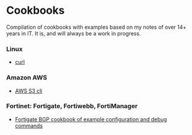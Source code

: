 # Cookbooks

Compilation of cookbooks with examples based on my notes of over 14+ years in IT.
It is, and will always be a work in progress.  

### Linux

* [curl](https://github.com/yuriskinfo/cookbooks/blob/master/curl-cookbook.md)  


### Amazon AWS

* [AWS S3 cli](https://github.com/yuriskinfo/cookbooks/blob/master/aws-s3-cli-cookbook.md)  

### Fortinet: Fortigate, Fortiwebb, FortiManager

* [Fortigate BGP cookbook of example configuration and debug commands](https://github.com/yuriskinfo/cookbooks/blob/master/fortigate-bgp-cookbook.md)
